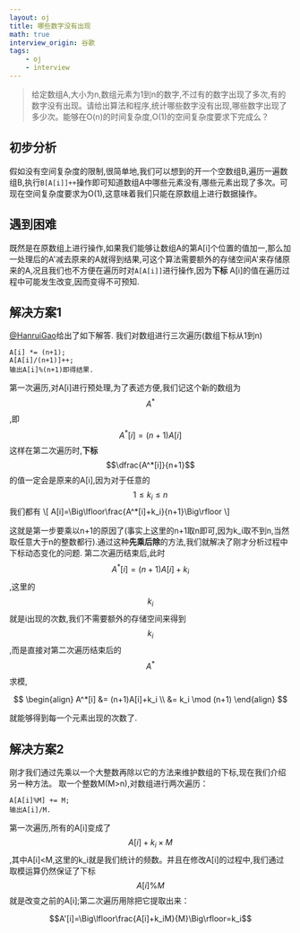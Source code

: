 ```yaml
---
layout: oj
title: 哪些数字没有出现
math: true
interview_origin: 谷歌
tags:
    - oj
    - interview
---
```


>给定数组A,大小为n,数组元素为1到n的数字,不过有的数字出现了多次,有的数字没有出现。请给出算法和程序,统计哪些数字没有出现,哪些数字出现了多少次。能够在O(n)的时间复杂度,O(1)的空间复杂度要求下完成么？

## 初步分析
假如没有空间复杂度的限制,很简单地,我们可以想到的开一个空数组B,遍历一遍数组B,执行`B[A[i]]++`操作即可知道数组A中哪些元素没有,哪些元素出现了多次。可现在空间复杂度要求为O(1),这意味着我们只能在原数组上进行数据操作。

## 遇到困难
既然是在原数组上进行操作,如果我们能够让数组A的第A[i]个位置的值加一,那么加一处理后的A'减去原来的A就得到结果,可这个算法需要额外的存储空间A'来存储原来的A,况且我们也不方便在遍历时对`A[A[i]]`进行操作,因为**下标** A[i]的值在遍历过程中可能发生改变,因而变得不可预知.

## 解决方案1
[@HanruiGao](http://weibo.com/1670029795)给出了如下解答.
我们对数组进行三次遍历(数组下标从1到n)
```text
A[i] *= (n+1);
A[A[i]/(n+1)]++;
输出A[i]%(n+1)即得结果.
```
第一次遍历,对A[i]进行预处理,为了表述方便,我们记这个新的数组为$$A^*$$,即$$A^*[i]=(n+1)A[i]$$
这样在第二次遍历时,**下标** $$\dfrac{A^*[i]}{n+1}$$的值一定会是原来的A[i],因为对于任意的
$$1\leq k_i\leq n$$
我们都有
\\[
A[i]=\Big\lfloor\frac{A^*[i]+k_i}{n+1}\Big\rfloor
\\]

这就是第一步要乘以n+1的原因了(事实上这里的n+1取n即可,因为k_i取不到n,当然取任意大于n的整数都行).通过这种**先乘后除**的方法,我们就解决了刚才分析过程中下标动态变化的问题.
第二次遍历结束后,此时$$A^*[i]=(n+1)A[i]+k_i$$,这里的$$k_i$$就是i出现的次数,我们不需要额外的存储空间来得到$$k_i$$,而是直接对第二次遍历结束后的$$A^*$$求模,

$$
\begin{align}
A^*[i]  &= (n+1)A[i]+k_i \\
&= k_i \mod (n+1)
\end{align}
$$

就能够得到每一个元素出现的次数了.

## 解决方案2
刚才我们通过先乘以一个大整数再除以它的方法来维护数组的下标,现在我们介绍另一种方法。
取一个整数M(M>n),对数组进行两次遍历：

    A[A[i]%M] += M;
    输出A[i]/M.

第一次遍历,所有的A[i]变成了 $$A[i]+k_i\times M$$ ,其中A[i]<M,这里的k_i就是我们统计的频数。并且在修改A[i]的过程中,我们通过取模运算仍然保证了下标 $$A[i]\%M$$ 就是改变之前的A[i];第二次遍历用除把它提取出来：

$$A'[i]=\Big\lfloor\frac{A[i]+k_iM}{M}\Big\rfloor=k_i$$
